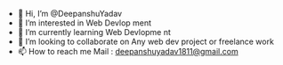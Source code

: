 - 👋 Hi, I’m @DeepanshuYadav
- 👀 I’m interested in Web Devlop ment
- 🌱 I’m currently learning Web Devlopme nt 
- 💞️ I’m looking to collaborate  on Any  web   dev  project or freelance  work
- 📫 How to  reach me Mail  : deepanshuyadav1811@gmail.com   

<!---
Deepanshuyadav05/Deepanshuyadav05 is a ✨ special ✨ repository because its `README.md` (this file) appears on your GitHub profile.
You can click the Preview link to take a look at your changes.
--->
